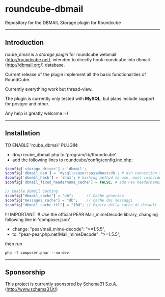 # roundcube-dbmail
Repository for the DBMAIL Storage plugin for Roundcube

---
## Introduction

rcube_dmail is a _storage plugin_ for roundcube webmail (http://roundcube.net), intended to directly hook roundcube into dbmail (http://dbmail.org/) database.

Current release of the plugin implement all the basic functionalities of RoundCube.

Currently everything work but thread-view.

The plugin is currently only tested with **MySQL**, but plans include support for postgre and other.

Any help is greatly welcome :-)

---
## Installation

TO ENABLE 'rcube_dbmail' PLUGIN:
* drop rcube_dbmail.php to 'program/lib/Roundcube'
* add the following lines to roundcube/config/config.inc.php:

```php
$config['storage_driver'] = 'dbmail';
$config['dbmail_dsn'] = 'mysql://user:pass@host/db'; # dsn connection string
$config['dbmail_hash'] = 'sha1'; # hashing method to use, must coincide with dbmail.conf - sha1, md5, sha256, sha512, whirlpool. sha1 is the default
$config['dbmail_fixed_headername_cache'] = FALSE; # add new headernames (if not exists) in 'dbmail_headername' when saving messages

// Enable DBmail Caching
$config["dbmail_cache"] = "db";      // Cache generica
$config["messages_cache"] = "db";    // Cache dei messaggi
$config["dbmail_cache_ttl"] = "10d"; // Expire della cache di default
```

!!! IMPORTANT !!!
Use the official PEAR Mail_mimeDecode library, changing following line in 'composer.json'
- change:  "pear/mail_mime-decode": ">=1.5.5",
- to:      "pear-pear.php.net/Mail_mimeDecode": ">=1.5.5",

then run 

```
php -f composer.phar --no-dev
```

---
## Sponsorship

This project is currently sponsored by Schema31 S.p.A. (http://www.schema31.it/)
